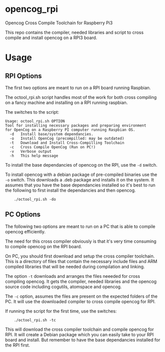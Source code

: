 # opencog_rpi
Opencog Cross Compile Toolchain for Raspberry Pi3

This repo contains the compiler, needed libraries and script to
cross compile and install opencog on a RPI3 board. 

# Usage

## RPI Options

The first two options are meant to run on a RPI board running Raspbian. 

The octool_rpi.sh script handles most of the work for both 
cross compiling on a fancy machine and installing on a RPI 
running raspbian. 

The switches to the script:

```
Usage: octool_rpi.sh OPTION
Tool for installing necessary packages and preparing environment
for OpenCog on a Raspberry PI computer running Raspbian OS.
  -d   Install base/system dependancies.
  -o   Install OpenCog (precompilled: may be outdated)
  -t   Download and Install Cross-Compilling Toolchain
  -c   Cross Compile OpenCog (Run on PC!)
  -v   Verbose output
  -h   This help message
```


To install the base dependancies of opencog on the RPI,
use the ```-d``` switch. 

To install opencog with a debian package of pre-compiled 
binaries use the ```-o``` switch. This downloads a .deb
package and installs it on the system. 
It assumes that you have the base dependancies installed 
so it's best to run the following to first install the 
dependancies and then opencog. 
```
    ./octool_rpi.sh -do
```

## PC Options

The following two options are meant to run on a PC that is able
to compile opencog efficiently. 

The need for this cross compiler obviously is that it's very time
consuming to compile opencog on the RPI board. 

On PC, you should first download and setup the cross compiler toolchain.
This is a directory of files that contain the necessary include files and
ARM compiled libraries that will be needed during compilation and linking. 

The option ``` -t ``` downloads and arranges the files neeeded for 
cross compiling opencog. It gets the compiler, needed libraries and 
the opencog source code including cogutils, atomspace and opencog. 

The ``` -c ``` option, assumes the files are present on the expected 
folders of the PC. It will use the downloaded compiler to cross compile
opencog for RPI. 

If running the script for the first time, use the switches:
```
	./octool_rpi.sh -tc
```
This will download the cross compiler toolchain and compile opencog for RPI.
It will create a Debian package which you can easily take to your RPI board and
install. But remember to have  the base dependancies installed for the RPI first. 

